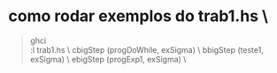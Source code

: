 # como rodar exemplos do trab1.hs \
>ghci \
>:l trab1.hs \ 
>cbigStep (progDoWhile, exSigma) \ 
>bbigStep (teste1, exSigma) \ 
>ebigStep (progExp1, exSigma) \
